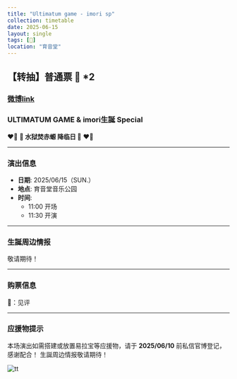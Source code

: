```yaml
---
title: "Ultimatum game - imori sp"
collection: timetable
date: 2025-06-15
layout: single
tags: [🎂]
location: "育音堂"
---
```


## 【转抽】普通票 🎫 *2  
### [微博link](https://weibo.com/7972569707/Pud4ojCKL#comment)
### ULTIMATUM GAME & imori生誕 Special  
❤️‍🔥 **🦇 水狱焚赤螈 降临日 🦇** ❤️‍🔥  

---

### 演出信息  
- **日期**: 2025/06/15（SUN.）  
- **地点**: 育音堂音乐公园  
- **时间**:  
    - 11:00 开场  
    - 11:30 开演  

---

### 生誕周边情报  
敬请期待！  

---

### 购票信息  
🎫：见评  

---

### 应援物提示  
本场演出如需搭建或放置易拉宝等应援物，请于 **2025/06/10** 前私信官博登记，感谢配合！     生誕周边情报敬请期待！

![tt](/timetable/2025/06/15/15.jpg)

